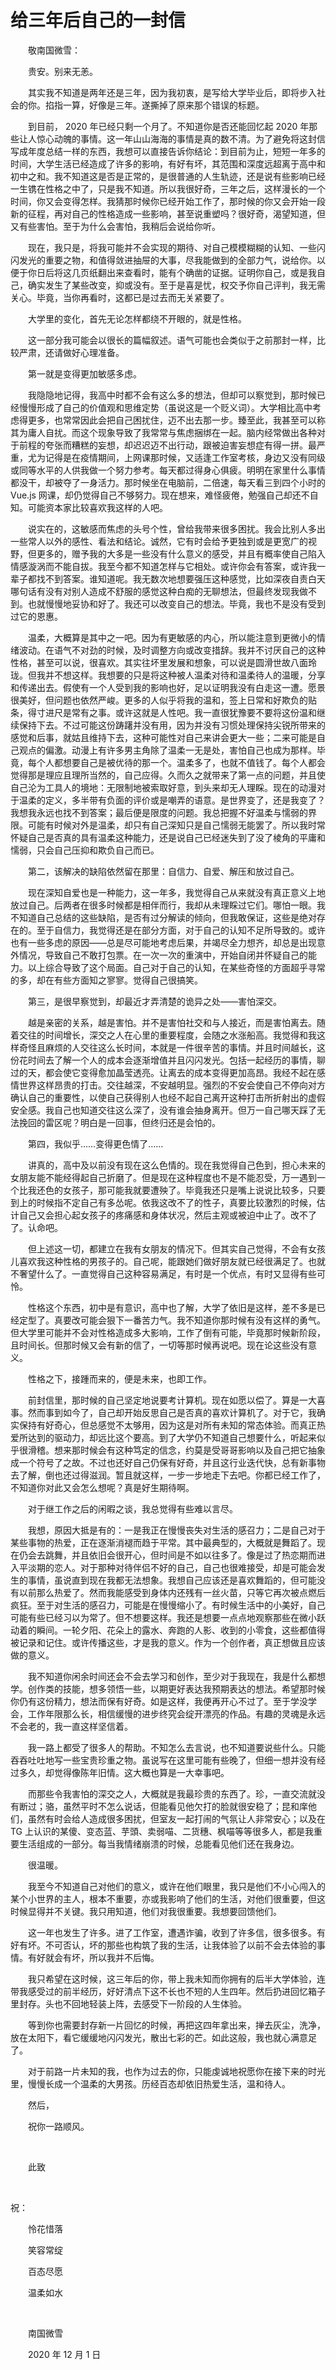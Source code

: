 # 给三年后自己的一封信

　　敬南国微雪：

　　贵安。别来无恙。

　　其实我不知道是两年还是三年，因为我初衷，是写给大学毕业后，即将步入社会的你。掐指一算，好像是三年。遂撕掉了原来那个错误的标题。

　　到目前， 2020 年已经只剩一个月了。不知道你是否还能回忆起 2020 年那些让人惊心动魄的事情。这一年山山海海的事情是真的数不清。为了避免将这封信写成年度总结一样的东西，我想可以直接告诉你结论：到目前为止，短短一年多的时间，大学生活已经造成了许多的影响，有好有坏，其范围和深度远超离于高中和初中之和。我不知道这是否是正常的，是很普通的人生轨迹，还是说有些影响已经一生镌在性格之中了，只是我不知道。所以我很好奇，三年之后，这样漫长的一个时间，你又会变得怎样。我猜那时候你已经开始工作了，那时候的你又会开始一段新的征程，再对自己的性格造成一些影响，甚至说重塑吗？很好奇，渴望知道，但又有些害怕。至于为什么会害怕，我稍后会说给你听。

　　现在，我只是，将我可能并不会实现的期待、对自己模模糊糊的认知、一些闪闪发光的重要之物，和值得敛进抽屉的大事，尽我能做到的全部力气，说给你。以便于你日后将这几页纸翻出来查看时，能有个确凿的证据。证明你自己，或是我自己，确实发生了某些改变，抑或没有。至于是喜是忧，权交予你自己评判，我无需关心。毕竟，当你再看时，这都已是过去而无关紧要了。

　　大学里的变化，首先无论怎样都绕不开眼的，就是性格。

　　这一部分我可能会以很长的篇幅叙述。语气可能也会类似于之前那封一样，比较严肃，还请做好心理准备。

　　第一就是变得更加敏感多虑。

　　我隐隐地记得，我高中时都不会有这么多的想法，但却可以察觉到，那时候已经慢慢形成了自己的价值观和思维定势（虽说这是一个贬义词）。大学相比高中考虑得更多，也常常因此会把自己困扰住，迈不出去那一步。臻至此，我甚至可以称其为庸人自扰。而这个现象导致了我常常与焦虑捆绑在一起。脑内经常做出各种对于前程的夸张而糟糕的妄想，却迟迟迈不出行动，跟被迫害妄想症有得一拼。最严重，尤为记得是在疫情期间，上网课那时候，又适逢工作室考核，身边又没有同级或同等水平的人供我做一个努力参考。每天都过得身心俱疲。明明在家里什么事情都没干，却被夺了一身活力。那时候坐在电脑前，二倍速，每天看三到四个小时的 Vue.js 网课，却仍觉得自己不够努力。现在想来，难怪疲倦，勉强自己却还不自知。可能资本家比较喜欢我这样的人吧。

　　说实在的，这敏感而焦虑的头号个性，曾给我带来很多困扰。我会比别人多出一些常人以外的感性、看法和结论。诚然，它有时会给予更独到或是更宽广的视野，但更多的，赠予我的大多是一些没有什么意义的感受，并且有概率使自己陷入情感漩涡而不能自拔。我至今都不知道怎样与它相处。或许你会有答案，或许我一辈子都找不到答案。谁知道呢。我无数次地想要强压这种感觉，比如深夜自责白天哪句话有没有对别人造成不舒服的感觉这种白痴的无聊想法，但最终发现我做不到。也就慢慢地妥协和好了。我还可以改变自己的想法。毕竟，我也不是没有受到过它的恩惠。

　　温柔，大概算是其中之一吧。因为有更敏感的内心，所以能注意到更微小的情绪波动。在语气不对劲的时候，及时调整方向或改变措辞。我并不讨厌自己的这种性格，甚至可以说，很喜欢。其实往坏里发展和想象，可以说是圆滑世故八面玲珑。但我并不想这样。我想要的只是将这种被人温柔对待和温柔待人的温暖，分享和传递出去。假使有一个人受到我的影响也好，足以证明我没有白走这一遭。愿景很美好，但问题也依然严峻。更多的人似乎将我的温和，签上日常和好欺负的贴条，得寸进尺是常有之事。或许这就是人性吧。我一直很犹豫要不要将这份温和继续保持下去。不过可能这份踌躇并没有用，因为并没有习惯处理保持尖锐所带来的感觉和后事，就姑且维持下去，这种可能性对自己来讲会更大一些；二来可能是自己观点的偏激。动漫上有许多男主角除了温柔一无是处，害怕自己也成为那样。毕竟，每个人都想要自己是被优待的那一个。温柔多了，也就不值钱了。每个人都会觉得那是理应且理所当然的，自己应得。久而久之就带来了第一点的问题，并且使自己沦为工具人的境地：无限制地被索取好意，到头来却无人理睬。现在的动漫对于温柔的定义，多半带有负面的评价或是嘲弄的语意。是世界变了，还是我变了？我想我永远也找不到答案；最后便是限度的问题。我总把握不好温柔与懦弱的界限。可能有时候对外是温柔，却只有自己深知只是自己懦弱无能罢了。所以我时常怀疑自己是否真的具有温柔这种能力，还是说自己已经迷失到了没了棱角的平庸和懦弱，只会自己压抑和欺负自己而已。

　　第二，该解决的缺陷依然留在那里：自信力、自爱、解压和放过自己。

　　现在深知自爱也是一种能力，这一年多，我觉得自己从来就没有真正意义上地放过自己。后两者在很多时候都是相伴而行，我却从未理睬过它们。哪怕一眼。我不知道自己总结的这些缺陷，是否有过分解读的倾向，但我敢保证，这些是绝对存在的。至于自信力，我觉得还是在部分方面，对于自己的认知不足所导致的。或许也有一些多虑的原因——总是尽可能地考虑后果，并竭尽全力想齐，却总是出现意外情况，导致自己不敢打包票。在一次一次的重演中，开始自闭并怀疑自己的能力。以上综合导致了这个局面。自己对于自己的认知，在某些奇怪的方面超乎寻常的多，却在有些方面知之寥寥。觉得自己很搞笑。

　　第三，是很早察觉到，却最近才弄清楚的诡异之处——害怕深交。

　　越是亲密的关系，越是害怕。并不是害怕社交和与人接近，而是害怕离去。随着交往的时间增长，深交之人在心里的重要程度，会随之水涨船高。我觉得和我这样奇怪且麻烦的人交往这么长时间，本就是一件很辛苦的事情。并且时间越长，这份花时间去了解一个人的成本会逐渐增值并且闪闪发光。包括一起经历的事情，聊过的天，都会使它变得愈加晶莹透亮。让离去的成本变得更加高昂。我经不起在感情世界这样昂贵的打击。交往越深，不安越明显。强烈的不安会使自己不停向对方确认自己的重要性，以使自己获得别人也经不起自己离开这种打击所折射出的虚假安全感。我自己也知道交往这么深了，没有谁会抽身离开。但万一自己哪天踩了无法挽回的雷区呢？明白是一回事，但终归还是会怕的。

　　第四，我似乎……变得更色情了……

　　讲真的，高中及以前没有现在这么色情的。现在我觉得自己色到，担心未来的女朋友能不能经得起自己折磨了。但是现在这种程度也不是不能忍受，万一遇到一个比我还色的女孩子，那可能我就要遭殃了。毕竟我还只是嘴上说说比较多，只要到上的时候指不定自己有多怂呢。依我这改不了的性子，真要比较激烈的时候，估计自己又会担心起女孩子的疼痛感和身体状况，然后主观或被迫中止了。改不了了。认命吧。

　　但上述这一切，都建立在我有女朋友的情况下。但其实自己觉得，不会有女孩儿喜欢我这种性格的男孩子的。自己呢，能跟她们做好朋友就已经很满足了。也就不奢望什么了。一直觉得自己这种容易满足，有时是一个优点，有时又显得有些可怜。

　　性格这个东西，初中是有意识，高中也了解，大学了依旧是这样，差不多是已经定型了。真要改可能会狠下一番苦力气。我不知道你那时候有没有这样的勇气。但大学里可能并不会对性格造成多大影响，工作了倒有可能，毕竟那时候新阶段，且时间长。但那时候又会有新的信了，一切等那时候再说吧。现在论这些没有意义。

　　性格之下，接踵而来的，便是未来，也即工作。

　　前封信里，那时候的自己坚定地说要考计算机。现在如愿以偿了。算是一大喜事。然而事到如今了，自己却开始反思自己是否真的喜欢计算机了。对于它，我确实保持有好奇心，但总感觉不太够用，因为这是对所有未知的常态体验。而真正热爱所达到的驱动力，却远比这个要高。到了大学仍不知道自己想要什么，听起来似乎很滑稽。想来那时候会有这种笃定的信念，约莫是受哥哥影响以及自己把它抽象成一个符号了之故。不过也还好自己仍保有好奇，并且这行业迭代快，总有新事物去了解，倒也还过得滋润。暂且就这样，一步一步地走下去吧。你都已经工作了，不知道你对此又会怎么想呢？真是好生期待啊。

　　对于继工作之后的闲暇之谈，我总觉得有些难以言尽。

　　我想，原因大抵是有的：一是我正在慢慢丧失对生活的感召力；二是自己对于某些事物的热爱，正在逐渐消褪而趋于平常。其中最典型的，大概就是舞蹈了。现在仍会去跳舞，并且依旧会很开心，但时间是不如以往多了。像是过了热恋期而进入平淡期的恋人。对于那种对待伴侣不好的自己，自己也很难接受，却是可能会发生的事情，虽说直到现在我都无法想象。我想自己应该还是喜欢舞蹈的，但可能没有以前那么热爱了。然而我能感受到身体内还残有一丝火苗，只等它再次被点燃后疯狂。至于对生活的感召力，可能是在慢慢缩小了。有时候生活中的小美好，自己可能有些已经习以为常了。但不想要这样。我还是想要一点点地观察那些在微小跃动着的瞬间。一轮夕阳、花朵上的露水、奔跑的人影、收到的小零食，这些都值得被记录和记住。或许传播这些，才是我的意义。作为一个创作者，真正想做且应该做的意义。

　　我不知道你闲余时间还会不会去学习和创作，至少对于我现在，我是什么都想学。创作类的技能，想多领悟一些，以期更好表达我预期表达的想法。希望那时候你仍有这份精力，想法而保有好奇。如是这样，我便再开心不过了。至于学没学会，工作年限那么长，相信缓慢的进步终究会绽开漂亮的作品。有趣的灵魂是永远不会老的，我一直这样坚信着。

　　我一路上都受了很多人的帮助。不知怎么去言说，也不知道要说些什么。只能吞吞吐吐地写一些宝贵珍重之物。虽说写在这里可能有些晚了，但细一想并没有经过多久，却觉得像陈年旧情。这大概也算是一大幸事吧。

　　而那些令我害怕的深交之人，大概就是我最珍贵的东西了。珍，一直交流就没有断过；骆，虽然平时不怎么说话，但能看见他欠打的脸就很安稳了；昆和庠他们，虽然有时会给人造成很多困扰，但室友一起打闹的气氛让人非常安心；以及在 TG 上认识的某傻、变态蓝、芋頭、卖弱喵、二货穗、枫喵等等很多人，都是我重要生活组成的一部分。每当我情绪崩溃的时候，总能看见他们还在我身边。

　　很温暖。

　　我至今不知道自己对他们的意义，或许在他们眼里，我只是他们不小心闯入的某个小世界的主人，根本不重要，亦或我影响了他们的生活，对他们很重要，但这时候显得并不关键。我只用知道，他们对我很重要。我想要回馈他们。

　　这一年也发生了许多。进了工作室，遭遇诈骗，收到了许多信，很多很多。有好有坏。不可否认，坏的那些也构筑了我的生活，让我体验了以前不会去体验的事情。有好就会有坏，所以我并不后悔。

　　我只希望在这时候，这三年后的你，带上我未知而你拥有的后半大学体验，连带我感受过的前半经历，好好清点下这不长也不短的人生四年。然后扔进回忆箱子里封存。头也不回地轻装上阵，去感受下一阶段的人生体验。

　　等到你也需要封存新一片回忆的时候，再把这四年拿出来，掸去灰尘，洗净，放在太阳下，看它缓缓地闪闪发光，散出七彩的芒。如此这般，我也就心满意足了。

　　对于前路一片未知的我，也作为过去的你，只能虔诚地祝愿你在接下来的时光里，慢慢长成一个温柔的大男孩。历经百态却依旧热爱生活，温和待人。

　　然后，

　　祝你一路顺风。

<br>

　　此致

<br>

祝：

　　怜花惜落

　　笑容常绽

　　百态尽愿

　　温柔如水

<br>

　　南国微雪

　　2020 年 12 月 1 日

